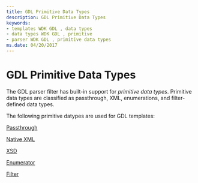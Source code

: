 ```yaml
---
title: GDL Primitive Data Types
description: GDL Primitive Data Types
keywords:
- templates WDK GDL , data types
- data types WDK GDL , primitive
- parser WDK GDL , primitive data types
ms.date: 04/20/2017
---
```


# GDL Primitive Data Types


The GDL parser filter has built-in support for *primitive data types*. Primitive data types are classified as passthrough, XML, enumerations, and filter-defined data types.

The following primitive datypes are used for GDL templates:

[Passthrough](passthrough-template-data-types.md)

[Native XML](native-xml-template-data-types.md)

[XSD](xsd-template-data-types.md)

[Enumerator](enumerator-template-data-type.md)

[Filter](filter-template-data-type.md)

 

 




